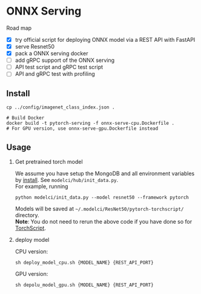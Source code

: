 # ONNX Serving

Road map  
- [x] try official script for deploying ONNX model via a REST API with FastAPI  
- [x] serve Resnet50  
- [x] pack a ONNX serving docker  
- [ ] add gRPC support of the ONNX serving  
- [ ] API test script and gRPC test script  
- [ ] API and gRPC test with profiling  

## Install

```shell script
cp ../config/imagenet_class_index.json .

# Build Docker
docker build -t pytorch-serving -f onnx-serve-cpu.Dockerfile .  
# For GPU version, use onnx-serve-gpu.Dockerfile instead
```

## Usage

<ol>
<li> Get pretrained torch model

We assume you have setup the MongoDB and all environment variables by [install](/README.md#installation). 
See `modelci/hub/init_data.py`.  
For example, running 
```shell script
python modelci/init_data.py --model resnet50 --framework pytorch
```
Models will be saved at `~/.modelci/ResNet50/pytorch-torchscript/` directory.  
**Note**: You do not need to rerun the above code if you have done so for [TorchScript](/modelci/hub/deployer/pytorch).

</li>
<li> deploy model

CPU version:
```shell script
sh deploy_model_cpu.sh {MODEL_NAME} {REST_API_PORT}
```
GPU version:
```shell script
sh depolu_model_gpu.sh {MODEL_NAME} {REST_API_PORT}
```

</li>
</ol>
